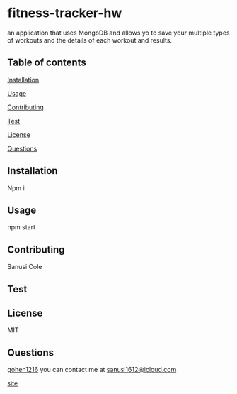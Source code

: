 # fitness-tracker-hw

  an application that uses MongoDB and allows yo to save your multiple types of workouts and the details of each workout and results. 
  
  ## Table of contents
  [Installation](#installation)
 
  [Usage](#usage)

  [Contributing](#contributing)

  [Test](#test)

  [License](#license)

  [Questions](#questions)

  ## Installation
  
  Npm i
  
 
  ## Usage
  
  npm start
  
  ## Contributing

  Sanusi Cole
  
  ## Test
  
  

  ## License
  MIT

  ## Questions
  [gohen1216](https://github.com/gohen1216)
  you can contact me at [sanusi1612@icloud.com](mailto:sanusi1612@icloud.com)

  
  
[site](https://fitnesss-tracker.herokuapp.com/)